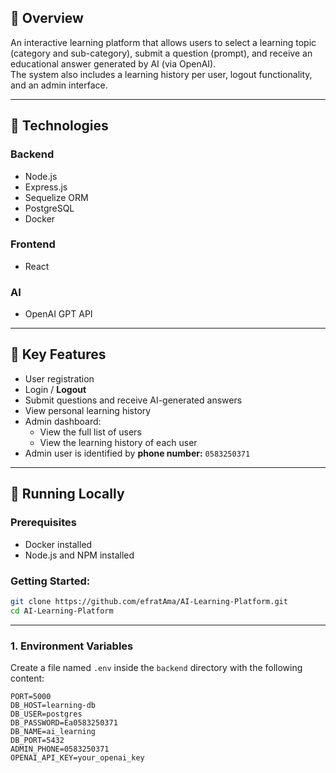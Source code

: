 
## 🎯 Overview

An interactive learning platform that allows users to select a learning topic (category and sub-category), submit a question (prompt), and receive an educational answer generated by AI (via OpenAI).  
The system also includes a learning history per user, logout functionality, and an admin interface.

---

## 🧱 Technologies

### Backend
- Node.js
- Express.js
- Sequelize ORM
- PostgreSQL
- Docker

### Frontend
- React

### AI
- OpenAI GPT API

---

## 🧪 Key Features

- User registration  
- Login / **Logout**  
- Submit questions and receive AI-generated answers  
- View personal learning history  
- Admin dashboard:
  - View the full list of users
  - View the learning history of each user  
- Admin user is identified by **phone number:** `0583250371`

---

## 🚀 Running Locally

### Prerequisites
- Docker installed
- Node.js and NPM installed

### Getting Started:

```bash
git clone https://github.com/efratAma/AI-Learning-Platform.git
cd AI-Learning-Platform
```

---

### 1. Environment Variables

Create a file named `.env` inside the `backend` directory with the following content:

```env
PORT=5000
DB_HOST=learning-db
DB_USER=postgres
DB_PASSWORD=Ea0583250371
DB_NAME=ai_learning
DB_PORT=5432
ADMIN_PHONE=0583250371
OPENAI_API_KEY=your_openai_key
```

